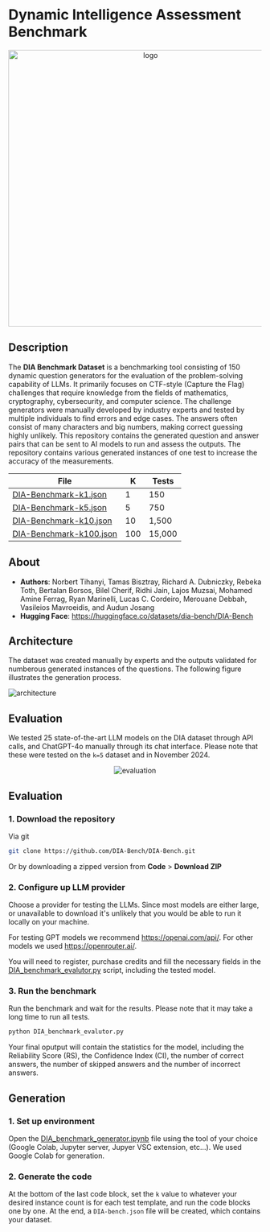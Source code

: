 # Dynamic Intelligence Assessment Benchmark

<div align="center">
    <img width="550" alt="logo" src="https://github.com/user-attachments/assets/24e51155-375d-4831-82dd-6e13ef99abce">
</div>

## Description

The __DIA Benchmark Dataset__ is a benchmarking tool consisting of 150 dynamic question generators for the evaluation of the problem-solving capability of LLMs. It primarily focuses on CTF-style (Capture the Flag) challenges that require knowledge from the fields of mathematics, cryptography, cybersecurity, and computer science. The challenge generators were manually developed by industry experts and tested by multiple individuals to find errors and edge cases. The answers often consist of many characters and big numbers, making correct guessing highly unlikely. This repository contains the generated question and answer pairs that can be sent to AI models to run and assess the outputs. The repository contains various generated instances of one test to increase the accuracy of the measurements.

|File|K|Tests|
|-|-|-|
|[DIA-Benchmark-k1.json](./DIA-Benchmark-k1.json)|1|150|
|[DIA-Benchmark-k5.json](./DIA-Benchmark-k5.json)|5|750|
|[DIA-Benchmark-k10.json](./DIA-Benchmark-k10.json)|10|1,500|
|[DIA-Benchmark-k100.json](./DIA-Benchmark-k100.json)|100|15,000|

## About

- __Authors__: Norbert Tihanyi, Tamas Bisztray, Richard A. Dubniczky, Rebeka Toth, Bertalan Borsos, Bilel Cherif, Ridhi Jain, Lajos Muzsai, Mohamed Amine Ferrag, Ryan Marinelli, Lucas C. Cordeiro, Merouane Debbah, Vasileios Mavroeidis, and Audun Josang
- __Hugging Face__: https://huggingface.co/datasets/dia-bench/DIA-Bench

## Architecture

The dataset was created manually by experts and the outputs validated for numberous generated instances of the questions. The following figure illustrates the generation process.

![architecture](https://github.com/user-attachments/assets/306f6f73-0a70-4a86-a5a8-668d932340a1)

## Evaluation

We tested 25 state-of-the-art LLM models on the DIA dataset through API calls, and ChatGPT-4o manually through its chat interface. Please note that these were tested on the `k=5` dataset and in November 2024.

<div align="center">
    <img alt="evaluation" src="https://github.com/user-attachments/assets/585ef918-b091-4795-b698-c9b5a4308db3">
</div>

## Evaluation

### 1. Download the repository

Via git
```bash
git clone https://github.com/DIA-Bench/DIA-Bench.git
```

Or by downloading a zipped version from __Code__ > __Download ZIP__

### 2. Configure up LLM provider

Choose a provider for testing the LLMs. Since most models are either large, or unavailable to download it's unlikely that you would be able to run it locally on your machine.

For testing GPT models we recommend https://openai.com/api/. For other models we used https://openrouter.ai/.

You will need to register, purchase credits and fill the necessary fields in the [DIA_benchmark_evalutor.py](DIA_benchmark_evalutor.py) script, including the tested model.

### 3. Run the benchmark

Run the benchmark and wait for the results. Please note that it may take a long time to run all tests.
```bash
python DIA_benchmark_evalutor.py
```

Your final oputput will contain the statistics for the model, including the Reliability Score (RS), the Confidence Index (CI), the number of correct answers, the number of skipped answers and the number of incorrect answers.

## Generation

### 1. Set up environment

Open the [DIA_benchmark_generator.ipynb](DIA_benchmark_generator.ipynb) file using the tool of your choice (Google Colab, Jupyter server, Jupyer VSC extension, etc...). We used Google Colab for generation.

### 2. Generate the code

At the bottom of the last code block, set the `k` value to whatever your desired instance count is for each test template, and run the code blocks one by one. At the end, a `DIA-bench.json` file will be created, which contains your dataset.
